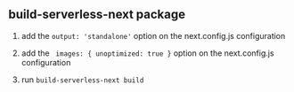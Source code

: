 ## build-serverless-next package


1. add the `output: 'standalone'` option on the next.config.js configuration

2. add the `
  images: { unoptimized: true }` option on the next.config.js configuration

3. run `build-serverless-next build`
